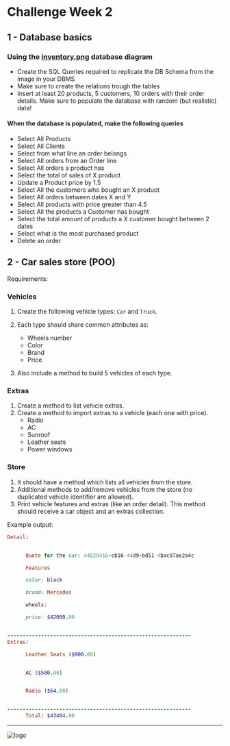 # Challenge Week 2

## 1 - Database basics

### Using the [inventory.png](https://applaudostudios-my.sharepoint.com/:i:/r/personal/cmedrano_applaudostudios_com/Documents/Rails%20TP/week-2/homework/inventory.png?csf=1&web=1&e=ttfUoS) database diagram

- Create the SQL Queries required to replicate the DB Schema from the image in your DBMS
- Make sure to create the relations trough the tables
- Insert at least 20 products, 5 customers, 10 orders with their order details. Make sure to populate the database with random (but realistic) data!

#### When the database is populated, make the following queries

- Select All Products
- Select All Clients
- Select from what line an order belongs
- Select All orders from an Order line
- Select All orders a product has
- Select the total of sales of X product
- Update a Product price by 1.5
- Select All the customers who bought an X product
- Select All orders between dates X and Y
- Select All products with price greater than 4.5
- Select All the products a Customer has bought
- Select the total amount of products a X customer bought between 2 dates
- Select what is the most purchased product
- Delete an order

## 2 - Car sales store (POO)

Requirements:

### Vehicles

1. Create the following vehicle types: `Car` and `Truck`.

2. Each type should share common attributes as:

   - Wheels number
   - Color
   - Brand
   - Price

3. Also include a method to build 5 vehicles of each type.

### Extras

1. Create a method to list vehicle extras.
2. Create a method to import extras to a vehicle (each one with price).
   - Radio
   - AC
   - Sunroof
   - Leather seats
   - Power windows

### Store

1. It should have a method which lists all vehicles from the store.
2. Additional methods to add/remove vehicles from the store (no duplicated vehicle identifier are allowed).
3. Print vehicle features and extras (like an order detail). This method should receive a car object and an extras collection.

Example output:

```ruby
Detail:


      Quote for the car: 44820416-cb16-44d9-bd51-4bac87ae2a4c

      Features

      color: black

      brand: Mercedes

      wheels:

      price: $42000.00


------------------------------------------------------------
Extras:

      Leather Seats ($900.00)


      AC ($500.00)


      Radio ($64.00)


------------------------------------------------------------
      Total: $43464.00

```

<hr/>

![logo](https://cdn-assets-cloud.frontify.com/s3/frontify-cloud-files-us/eyJwYXRoIjoiZnJvbnRpZnlcL2FjY291bnRzXC9kYlwvMTcwODAwXC9wcm9qZWN0c1wvMjA4ODIwXC9hc3NldHNcLzA3XC80NTQ2OTk2XC9mY2UwOTQ5ZjhkMzZhMWRhNmQ5YzYyMWE2Zjg3YjEwYS0xNTk0ODYwMDIzLnBuZyJ9:frontify:mJqQOmVZ9oqFYzejiZy5xX9TWc5XwEbLlGNN7-ooJ7s?width=200)
